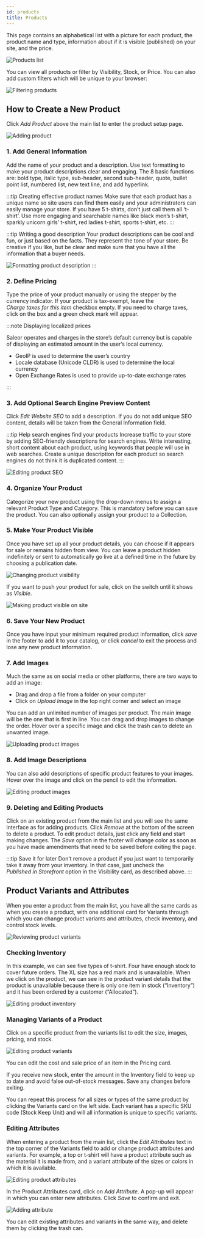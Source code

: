 ```yaml
---
id: products
title: Products
---
```


This page contains an alphabetical list with a picture for each product, the product name and type, information about if it is visible (published) on your site, and the price.

![Products list](/assets/dashboard-catalog/1.jpg)

You can view all products or filter by Visibility, Stock, or Price. You can also add custom filters which will be unique to your browser:

![Filtering products](/assets/dashboard-catalog/2.jpg)

## How to Create a New Product

Click _Add Product_ above the main list to enter the product setup page.

![Adding product](/assets/dashboard-catalog/3.png)

### 1. Add General Information

Add the name of your product and a description. Use text formatting to make your product descriptions clear and engaging. The 8 basic functions are: bold type, italic type, sub-header, second sub-header, quote, bullet point list, numbered list, new text line, and add hyperlink.

:::tip Creating effective product names
Make sure that each product has a unique name so site users can find them easily and your administrators can easily manage your store. If you have 5 t-shirts, don’t just call them all ‘t-shirt’. Use more engaging and searchable names like black men’s t-shirt, sparkly unicorn girls’ t-shirt, red ladies t-shirt, sports t-shirt, etc.
:::

:::tip Writing a good description
Your product descriptions can be cool and fun, or just based on the facts. They represent the tone of your store. Be creative if you like, but be clear and make sure that you have all the information that a buyer needs.

![Formatting product description](/assets/dashboard-catalog/4.png)
:::

### 2. Define Pricing

Type the price of your product manually or using the stepper by the currency indicator. If your product is tax-exempt, leave the _Charge&nbsp;taxes&nbsp;for&nbsp;this&nbsp;item_ checkbox empty. If you need to charge taxes, click on the box and a green check mark will appear.

:::note Displaying localized prices

Saleor operates and charges in the store’s default currency but is capable of displaying an estimated amount in the user’s local currency.

- GeoIP is used to determine the user’s country
- Locale database (Unicode CLDR) is used to determine the local currency
- Open Exchange Rates is used to provide up-to-date exchange rates

:::

### 3. Add Optional Search Engine Preview Content

Click _Edit&nbsp;Website&nbsp;SEO_ to add a description. If you do not add unique SEO content, details will be taken from the General Information field.

:::tip Help search engines find your products
Increase traffic to your store by adding SEO-friendly descriptions for search engines. Write interesting, short content about each product, using keywords that people will use in web searches. Create a unique description for each product so search engines do not think it is duplicated content.
:::

![Editing product SEO](/assets/dashboard-catalog/5.png)

### 4. Organize Your Product

Categorize your new product using the drop-down menus to assign a relevant Product Type and Category. This is mandatory before you can save the product. You can also optionally assign your product to a Collection.

### 5. Make Your Product Visible

Once you have set up all your product details, you can choose if it appears for sale or remains hidden from view. You can leave a product hidden indefinitely or sent to automatically go live at a defined time in the future by choosing a publication date.

![Changing product visibility](/assets/dashboard-catalog/6.png)

If you want to push your product for sale, click on the switch until it shows as _Visible_.

![Making product visible on site](/assets/dashboard-catalog/7.png)

### 6. Save Your New Product

Once you have input your minimum required product information, click _save_ in the footer to add it to your catalog, or click _cancel_ to exit the process and lose any new product information.

### 7. Add Images

Much the same as on social media or other platforms, there are two ways to add an image:

- Drag and drop a file from a folder on your computer
- Click on _Upload&nbsp;Image_ in the top right corner and select an image

You can add an unlimited number of images per product. The main image will be the one that is first in line. You can drag and drop images to change the order. Hover over a specific image and click the trash can to delete an unwanted image.

![Uploading product images](/assets/dashboard-catalog/8.png)

### 8. Add Image Descriptions

You can also add descriptions of specific product features to your images. Hover over the image and click on the pencil to edit the information.

![Editing product images](/assets/dashboard-catalog/9.jpg)

### 9. Deleting and Editing Products

Click on an existing product from the main list and you will see the same interface as for adding products. Click _Remove_ at the bottom of the screen to delete a product. To edit product details, just click any field and start making changes. The _Save_ option in the footer will change color as soon as you have made amendments that need to be saved before exiting the page.

:::tip Save it for later
Don’t remove a product if you just want to temporarily take it away from your inventory. In that case, just uncheck the _Published&nbsp;in&nbsp;Storefront_ option in the Visibility card, as described above.
:::

## Product Variants and Attributes

When you enter a product from the main list, you have all the same cards as when you create a product, with one additional card for Variants through which you can change product variants and attributes, check inventory, and control stock levels.

![Reviewing product variants](/assets/dashboard-catalog/10.png)

### Checking Inventory

In this example, we can see five types of t-shirt. Four have enough stock to cover future orders. The XL size has a red mark and is unavailable. When we click on the product, we can see in the product variant details that the product is unavailable because there is only one item in stock (“Inventory”) and it has been ordered by a customer (“Allocated”).

![Editing product inventory](/assets/dashboard-catalog/11.jpg)

### Managing Variants of a Product

Click on a specific product from the variants list to edit the size, images, pricing, and stock.

![Editing product variants](/assets/dashboard-catalog/12.png)

You can edit the cost and sale price of an item in the Pricing card.

If you receive new stock, enter the amount in the Inventory field to keep up to date and avoid false out-of-stock messages. Save any changes before exiting.

You can repeat this process for all sizes or types of the same product by clicking the Variants card on the left side. Each variant has a specific SKU code (Stock Keep Unit) and will all information is unique to specific variants.

### Editing Attributes

When entering a product from the main list, click the _Edit&nbsp;Attributes_ text in the top corner of the Variants field to add or change product attributes and variants. For example, a top or t-shirt will have a product attribute such as the material it is made from, and a variant attribute of the sizes or colors in which it is available.

![Editing product attributes](/assets/dashboard-catalog/13.png)

In the Product Attributes card, click on _Add&nbsp;Attribute_. A pop-up will appear in which you can enter new attributes. Click _Save_ to confirm and exit.

![Adding attribute](/assets/dashboard-catalog/14.png)

You can edit existing attributes and variants in the same way, and delete them by clicking the trash can.
